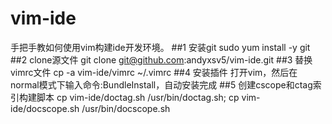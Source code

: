 # vim-ide
手把手教如何使用vim构建ide开发环境。
##1 安装git
sudo yum install -y git
##2 clone源文件
git clone git@github.com:andyxsv5/vim-ide.git
##3 替换vimrc文件
cp -a vim-ide/vimrc ~/.vimrc
##4 安装插件
打开vim，然后在normal模式下输入命令:BundleInstall，自动安装完成
##5 创建cscope和ctag索引构建脚本
cp vim-ide/doctag.sh /usr/bin/doctag.sh;
cp vim-ide/docscope.sh /usr/bin/docscope.sh
